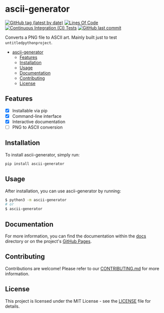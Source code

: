 # ascii-generator

[![GitHub tag (latest by date)](https://img.shields.io/github/v/tag/unkokaeru/ascii-generator?label=version)](https://github.com/unkokaeru/ascii-generator)
[![Lines Of Code](https://tokei.rs/b1/github/unkokaeru/ascii-generator?category=code)](https://github.com/unkokaeru/ascii-generator)
[![Continuous Integration (CI) Tests](https://img.shields.io/github/actions/workflow/status/unkokaeru/ascii-generator/continuous_integration.yml?label=tests)](https://github.com/unkokaeru/ascii-generator)
[![GitHub last commit](https://img.shields.io/github/last-commit/unkokaeru/ascii-generator)](https://github.com/unkokaeru/ascii-generator)

Converts a PNG file to ASCII art. Mainly built just to test `untitledpythonproject`.

- [ascii-generator](#ascii-generator)
    - [Features](#features)
    - [Installation](#installation)
    - [Usage](#usage)
    - [Documentation](#documentation)
    - [Contributing](#contributing)
    - [License](#license)

## Features

- [x] Installable via pip
- [x] Command-line interface
- [x] Interactive documentation
- [ ] PNG to ASCII conversion

## Installation

To install ascii-generator, simply run:

```bash
pip install ascii-generator
```

## Usage

After installation, you can use ascii-generator by running:

```bash
$ python3 -m ascii-generator
# or
$ ascii-generator
```

## Documentation
For more information, you can find the documentation within the [docs](./docs/index.html) directory or on the project's [GitHub Pages](https://unkokaeru.github.io/ascii-generator/).

## Contributing

Contributions are welcome! Please refer to our [CONTRIBUTING.md](./CONTRIBUTING.md) for more information.

## License

This project is licensed under the MIT License - see the [LICENSE](./LICENSE) file for details.